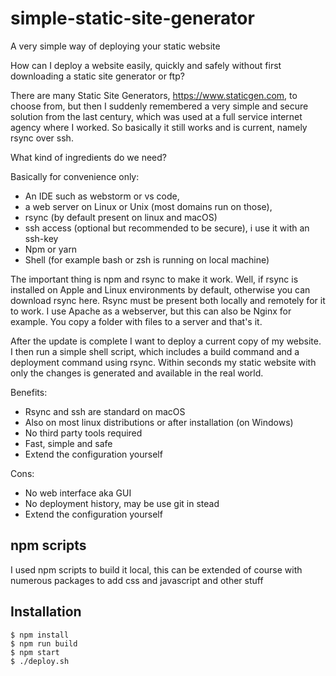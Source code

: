 # simple-static-site-generator
A very simple way of deploying your static website

How can I deploy a website easily, quickly and safely without first downloading a static site generator or ftp?

There are many Static Site Generators, https://www.staticgen.com,
to choose from, but then I suddenly remembered a very simple and secure solution from the last century, which was used at a full service internet agency where I worked. So basically it still works and is current, namely rsync over ssh.

What kind of ingredients do we need?

Basically for convenience only:
* An IDE such as webstorm or vs code,
* a web server on Linux or Unix (most domains run on those),
* rsync (by default present on linux and macOS)
* ssh access (optional but recommended to be secure), i use it with an ssh-key
* Npm or yarn
* Shell (for example bash or zsh is running on local machine)

The important thing is npm and rsync to make it work. Well, if rsync is installed on Apple and Linux environments by default, otherwise you can download rsync here. Rsync must be present both locally and remotely for it to work. I use Apache as a webserver, but this can also be Nginx for example. You copy a folder with files to a server and that's it.


After the update is complete I want to deploy a current copy of my website. I then run a simple shell script, which includes a build command and a deployment command using rsync.
Within seconds my static website with only the changes is generated and available in the real world.

Benefits:
- Rsync and ssh are standard on macOS
- Also on most linux distributions or after installation (on Windows)
- No third party tools required
- Fast, simple and safe
- Extend the configuration yourself

Cons:
- No web interface aka GUI
- No deployment history, may be use git in stead
- Extend the configuration yourself

## npm scripts

I used npm scripts to build it local, this can be extended of course with numerous packages to add css and javascript and other stuff

## Installation

```shell
$ npm install
$ npm run build
$ npm start
$ ./deploy.sh
```


